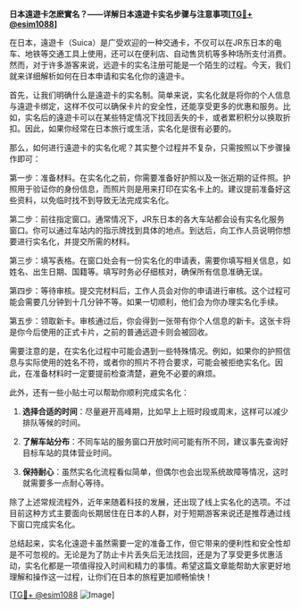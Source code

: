 **日本遠遊卡怎麽實名？——详解日本遠遊卡实名步骤与注意事项[[TG💪+ @esim1088](https://t.me/s/esim1088)]**

在日本，遠遊卡（Suica）是广受欢迎的一种交通卡，不仅可以在JR东日本的电车、地铁等交通工具上使用，还可以在便利店、自动售货机等多种场所支付消费。然而，对于许多游客来说，远遊卡的实名注册可能是一个陌生的过程。今天，我们就来详细解析如何在日本申请和实名化你的遠遊卡。

首先，让我们明确什么是遠遊卡的实名制。简单来说，实名化就是将你的个人信息与遠遊卡绑定，这样不仅可以确保卡片的安全性，还能享受更多的优惠和服务。比如，实名后的遠遊卡可以在某些特定情况下找回丢失的卡，或者累积积分以换取折扣。因此，如果你经常在日本旅行或生活，实名化是很有必要的。

那么，如何进行遠遊卡的实名化呢？其实整个过程并不复杂，只需按照以下步骤操作即可：

第一步：准备材料。在实名化之前，你需要准备好护照以及一张近期的证件照。护照用于验证你的身份信息，而照片则是用来打印在实名卡上的。建议提前准备好这些资料，以免临时找不到导致无法完成实名化。

第二步：前往指定窗口。通常情况下，JR东日本的各大车站都会设有实名化服务窗口。你可以通过车站内的指示牌找到具体的地点。到达后，向工作人员说明你想要进行实名化，并提交所需的材料。

第三步：填写表格。在窗口处会有一份实名化的申请表，需要你填写相关信息，如姓名、出生日期、国籍等。填写时务必仔细核对，确保所有信息准确无误。

第四步：等待审核。提交完材料后，工作人员会对你的申请进行审核。这个过程可能会需要几分钟到十几分钟不等。如果一切顺利，他们会为你办理实名化手续。

第五步：领取新卡。审核通过后，你会得到一张带有你个人信息的新卡。这张卡将是你今后使用的正式卡片，之前的普通远遊卡则会被回收。

需要注意的是，在实名化过程中可能会遇到一些特殊情况。例如，如果你的护照信息与实际使用的姓名不符，或者你的照片不符合要求，可能会被拒绝实名化。因此，在准备材料时一定要提前检查清楚，避免不必要的麻烦。

此外，还有一些小贴士可以帮助你顺利完成实名化：

1. **选择合适的时间**：尽量避开高峰期，比如早上上班时段或周末，这样可以减少排队等候的时间。
   
2. **了解车站分布**：不同车站的服务窗口开放时间可能有所不同，建议事先查询好目标车站的具体营业时间。

3. **保持耐心**：虽然实名化流程看似简单，但偶尔也会出现系统故障等情况，这时就需要多一点耐心等待。

除了上述常规流程外，近年来随着科技的发展，还出现了线上实名化的选项。不过目前这种方式主要面向长期居住在日本的人群，对于短期游客来说还是推荐通过线下窗口完成实名化。

总结起来，实名化遠遊卡虽然需要一定的准备工作，但它带来的便利性和安全性却是不可忽视的。无论是为了防止卡片丢失后无法找回，还是为了享受更多优惠活动，实名化都是一项值得投入时间和精力的事情。希望这篇文章能帮助大家更好地理解和操作这一过程，让你们在日本的旅程更加顺畅愉快！

[[TG💪+ @esim1088](https://t.me/s/esim1088) ![Image](https://i.postimg.cc/4NQfJmqS/Snipaste-2025-05-13-00-14-12.png)]